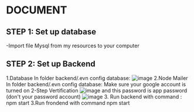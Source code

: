 # DOCUMENT 
## STEP 1: Set up database
-Import file  Mysql from my resources to your computer
## STEP 2: Set up Backend
1.Database
  In folder backend/.evn config database:
  ![image](https://user-images.githubusercontent.com/97574971/175485185-09da44be-3319-492b-b7b1-5a3d240658ad.png)
2.Node Mailer
  In folder backend/.evn config database:
  Make sure your google account is turned on 2-Step Vertification 
  ![image](https://user-images.githubusercontent.com/97574971/175485933-1cd07083-063b-44d1-af8d-2f4a1afe23ea.png)
  and this password is app password (don't your password account)
  ![image](https://user-images.githubusercontent.com/97574971/175486674-07c7bddb-9e0f-411a-8d4f-e4a90070c30e.png)
3. Run backend
  with command : npm start
3.Run frondend 
  with command npm start
    

